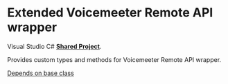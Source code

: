 # Extended Voicemeeter Remote API wrapper
 Visual Studio C# [**Shared Project**](https://github.com/A-tG/Voicemeeter-Remote-API-dll-dynamic-wrapper/wiki/Useful-Info#how-to-useadd-a-visual-studio-shared-project). 

 Provides custom types and methods for Voicemeeter Remote API wrapper. 
 
 [Depends on base class](https://github.com/A-tG/Voicemeeter-Remote-API-dll-dynamic-wrapper)
